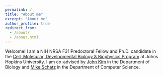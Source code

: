 ```yaml
---
permalink: /
title: "About me"
excerpt: "About me"
author_profile: true
redirect_from: 
  - /about/
  - /about.html
---
```


Welcome! I am a NIH NRSA F31 Predoctoral Fellow and Ph.D. candidate in the [Cell, Molecular, Developmental Biology & Biophysics Program](https://cmdb.jhu.edu) at Johns Hopkins University. I am co-advised by [John Kim](https://sites.krieger.jhu.edu/kimlab/) in the Department of Biology and [Mike Schatz](https://schatz-lab.org) in the Department of Computer Science.
